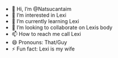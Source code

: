 - 👋 Hi, I’m @Natsucantaim
- 👀 I’m interested in Lexi
- 🌱 I’m currently learning Lexi
- 💞️ I’m looking to collaborate on Lexis body
- 📫 How to reach me call Lexi
- 😄 Pronouns: That/Guy
- ⚡ Fun fact: Lexi is my wife

<!---
Natsucantaim/Natsucantaim is a ✨ special ✨ repository because its `README.md` (this file) appears on your GitHub profile.
You can click the Preview link to take a look at your changes.
--->
